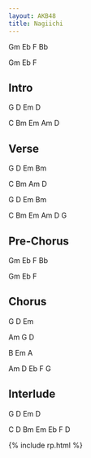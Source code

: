 ```yaml
---
layout: AKB48
title: Nagiichi
---
```

Gm Eb F Bb 

Gm Eb F 

## Intro 
G D Em D 

C Bm Em Am D 

## Verse 
G D Em Bm 

C Bm Am D 

G D Em Bm 

C Bm Em Am D G 

## Pre-Chorus 
Gm Eb F Bb 

Gm Eb F 

## Chorus 
G D Em 

Am G D 

B Em A 

Am D Eb F G 

## Interlude 
G D Em D 

C D Bm Em Eb F D 

{% include rp.html %}

